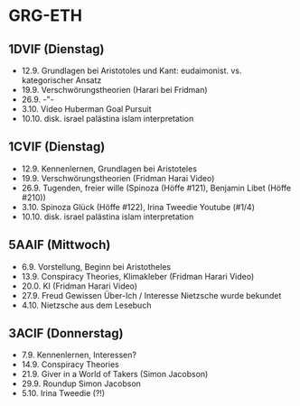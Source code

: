 # GRG-ETH

## 1DVIF (Dienstag)

-   12.9. Grundlagen bei Aristotoles und Kant: eudaimonist. vs. kategorischer
    Ansatz
-   19.9. Verschwörungstheorien (Harari bei Fridman)
-   26.9. -"-
-   3.10. Video Huberman Goal Pursuit
-   10.10. disk. israel palästina islam interpretation

## 1CVIF (Dienstag)

-   12.9. Kennenlernen, Grundlagen bei Aristoteles
-   19.9. Verschwörungstheorien (Fridman Harai Video)
-   26.9. Tugenden, freier wille (Spinoza (Höffe #121), Benjamin Libet (Höffe
    #210))
-   3.10. Spinoza Glück (Höffe #122), Irina Tweedie Youtube (#1/4)
-   10.10. disk. israel palästina islam interpretation

## 5AAIF (Mittwoch)

-   6.9. Vorstellung, Beginn bei Aristotheles
-   13.9. Conspiracy Theories, Klimakleber (Fridman Harari Video)
-   20.0. KI (Fridman Harari Video)
-   27.9. Freud Gewissen Über-Ich / Interesse Nietzsche wurde bekundet
-   4.10. Nietzsche aus dem Lesebuch

## 3ACIF (Donnerstag)

-   7.9. Kennenlernen, Interessen?
-   14.9. Conspiracy Theories
-   21.9. Giver in a World of Takers (Simon Jacobson)
-   29.9. Roundup Simon Jacobson
-   5.10. Irina Tweedie (?!)
